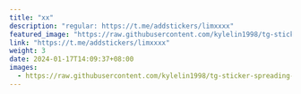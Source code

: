 ```yaml
---
title: "xx"
description: "regular: https://t.me/addstickers/limxxxx"
featured_image: "https://raw.githubusercontent.com/kylelin1998/tg-sticker-spreading-worldwide-images/main/img/92e0034b-d8e4-4d83-9575-075ee2ee75fa.jpg"
link: "https://t.me/addstickers/limxxxx"
weight: 3
date: 2024-01-17T14:09:37+08:00
images:
  - https://raw.githubusercontent.com/kylelin1998/tg-sticker-spreading-worldwide-images/main/img/92e0034b-d8e4-4d83-9575-075ee2ee75fa.jpg
---
```


